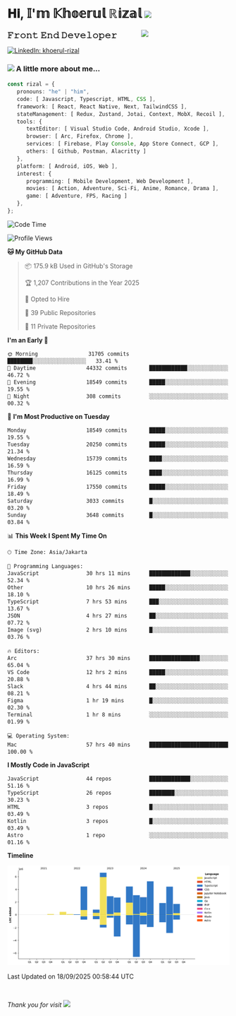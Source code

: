 <h1> 𝐇𝐢, 𝕀'𝕞 𝕂𝕙𝕠𝕖𝕣𝕦𝕝 ℝ𝕚𝕫𝕒𝕝 <img src="https://media.giphy.com/media/mGcNjsfWAjY5AEZNw6/giphy.gif" width="50"></h1>
<img align='right' src="https://media.giphy.com/media/v1.Y2lkPTc5MGI3NjExOWI2ajR2NGJubzBsZHFuaHMwajRrcDNsNXJwOG8yb3F0NjhkNXF4OSZlcD12MV9pbnRlcm5hbF9naWZfYnlfaWQmY3Q9cw/fkZukR450RQ1qnGaq9/giphy.gif" width="200">
<strong style="font-size:20px;">𝙵𝚛𝚘𝚗𝚝 𝙴𝚗𝚍 𝙳𝚎𝚟𝚎𝚕𝚘𝚙𝚎𝚛</strong>
</p></em>

[![LinkedIn: khoerul-rizal](https://img.shields.io/badge/khoerul--rizal-blue?style=flat-square&logo=Linkedin&logoColor=white&link=https://www.linkedin.com/in/khoerul-rizal/)](https://www.linkedin.com/in/khoerul-rizal/)

### <img src="https://media.giphy.com/media/VgCDAzcKvsR6OM0uWg/giphy.gif" width="50"> A little more about me...

```typescript
const rizal = {
   pronouns: "he" | "him",
   code: [ Javascript, Typescript, HTML, CSS ],
   framework: [ React, React Native, Next, TailwindCSS ],
   stateManagement: [ Redux, Zustand, Jotai, Context, MobX, Recoil ],
   tools: {
      textEditor: [ Visual Studio Code, Android Studio, Xcode ],
      browser: [ Arc, Firefox, Chrome ],
      services: [ Firebase, Play Console, App Store Connect, GCP ],
      others: [ Github, Postman, Alacritty ]
   },
   platform: [ Android, iOS, Web ],
   interest: {
      programming: [ Mobile Development, Web Development ],
      movies: [ Action, Adventure, Sci-Fi, Anime, Romance, Drama ],
      game: [ Adventure, FPS, Racing ]
   },
};
```

<!--START_SECTION:waka-->
![Code Time](http://img.shields.io/badge/Code%20Time-3%2C949%20hrs%2041%20mins-blue)

![Profile Views](http://img.shields.io/badge/Profile%20Views-0-blue)

**🐱 My GitHub Data** 

> 📦 175.9 kB Used in GitHub's Storage 
 > 
> 🏆 1,207 Contributions in the Year 2025
 > 
> 💼 Opted to Hire
 > 
> 📜 39 Public Repositories 
 > 
> 🔑 11 Private Repositories 
 > 
**I'm an Early 🐤** 

```text
🌞 Morning                31705 commits       ████████░░░░░░░░░░░░░░░░░   33.41 % 
🌆 Daytime                44332 commits       ████████████░░░░░░░░░░░░░   46.72 % 
🌃 Evening                18549 commits       █████░░░░░░░░░░░░░░░░░░░░   19.55 % 
🌙 Night                  308 commits         ░░░░░░░░░░░░░░░░░░░░░░░░░   00.32 % 
```
📅 **I'm Most Productive on Tuesday** 

```text
Monday                   18549 commits       █████░░░░░░░░░░░░░░░░░░░░   19.55 % 
Tuesday                  20250 commits       █████░░░░░░░░░░░░░░░░░░░░   21.34 % 
Wednesday                15739 commits       ████░░░░░░░░░░░░░░░░░░░░░   16.59 % 
Thursday                 16125 commits       ████░░░░░░░░░░░░░░░░░░░░░   16.99 % 
Friday                   17550 commits       █████░░░░░░░░░░░░░░░░░░░░   18.49 % 
Saturday                 3033 commits        █░░░░░░░░░░░░░░░░░░░░░░░░   03.20 % 
Sunday                   3648 commits        █░░░░░░░░░░░░░░░░░░░░░░░░   03.84 % 
```


📊 **This Week I Spent My Time On** 

```text
🕑︎ Time Zone: Asia/Jakarta

💬 Programming Languages: 
JavaScript               30 hrs 11 mins      █████████████░░░░░░░░░░░░   52.34 % 
Other                    10 hrs 26 mins      █████░░░░░░░░░░░░░░░░░░░░   18.10 % 
TypeScript               7 hrs 53 mins       ███░░░░░░░░░░░░░░░░░░░░░░   13.67 % 
JSON                     4 hrs 27 mins       ██░░░░░░░░░░░░░░░░░░░░░░░   07.72 % 
Image (svg)              2 hrs 10 mins       █░░░░░░░░░░░░░░░░░░░░░░░░   03.76 % 

🔥 Editors: 
Arc                      37 hrs 30 mins      ████████████████░░░░░░░░░   65.04 % 
VS Code                  12 hrs 2 mins       █████░░░░░░░░░░░░░░░░░░░░   20.88 % 
Slack                    4 hrs 44 mins       ██░░░░░░░░░░░░░░░░░░░░░░░   08.21 % 
Figma                    1 hr 19 mins        █░░░░░░░░░░░░░░░░░░░░░░░░   02.30 % 
Terminal                 1 hr 8 mins         ░░░░░░░░░░░░░░░░░░░░░░░░░   01.99 % 

💻 Operating System: 
Mac                      57 hrs 40 mins      █████████████████████████   100.00 % 
```

**I Mostly Code in JavaScript** 

```text
JavaScript               44 repos            █████████████░░░░░░░░░░░░   51.16 % 
TypeScript               26 repos            ████████░░░░░░░░░░░░░░░░░   30.23 % 
HTML                     3 repos             █░░░░░░░░░░░░░░░░░░░░░░░░   03.49 % 
Kotlin                   3 repos             █░░░░░░░░░░░░░░░░░░░░░░░░   03.49 % 
Astro                    1 repo              ░░░░░░░░░░░░░░░░░░░░░░░░░   01.16 % 
```



**Timeline**

![Lines of Code chart](https://raw.githubusercontent.com/khoerulrizal/khoerulrizal/main/assets/bar_graph.png)


 Last Updated on 18/09/2025 00:58:44 UTC
<!--END_SECTION:waka-->
</details>
<br/>

<em>Thank you for visit</em> <img src="https://media.giphy.com/media/v1.Y2lkPTc5MGI3NjExcHdvNm1qZWtjaGw0ZjdwM3Z3NnY2dHlueTVuODBta2FiY20wM2YybSZlcD12MV9pbnRlcm5hbF9naWZfYnlfaWQmY3Q9cw/tV25tpdKqdFa9x81k2/giphy.gif" width="40">
